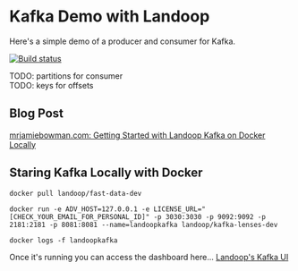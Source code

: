 # Kafka Demo with Landoop
Here's a simple demo of a producer and consumer for Kafka.

[![Build status](https://ci.appveyor.com/api/projects/status/57kp8qdv74lk0006?svg=true)](https://ci.appveyor.com/project/mrjamiebowman/kafka-c-sharp-sample)

TODO: partitions for consumer  
TODO: keys for offsets  

## Blog Post
[mrjamiebowman.com: Getting Started with Landoop Kafka on Docker Locally](https://www.mrjamiebowman.com/software-development/getting-started-with-landoop-kafka-on-docker-locally/)

## Staring Kafka Locally with Docker
`docker pull landoop/fast-data-dev`
	
`docker run -e ADV_HOST=127.0.0.1 -e LICENSE_URL="[CHECK_YOUR_EMAIL_FOR_PERSONAL_ID]" -p 3030:3030 -p 9092:9092 -p 2181:2181 -p 8081:8081 --name=landoopkafka landoop/kafka-lenses-dev`

`docker logs -f landoopkafka`

Once it's running you can access the dashboard here... [Landoop's Kafka UI](http://127.0.0.1:3030/)
